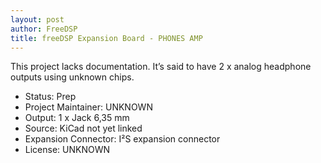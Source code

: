 ```yaml
---
layout: post
author: FreeDSP
title: freeDSP Expansion Board - PHONES AMP
---
```



This project lacks documentation. It&rsquo;s said to have 2 x analog headphone outputs using unknown chips.&nbsp;

<ul>
<li>Status: Prep</li>
<li>Project Maintainer: UNKNOWN</li>
<li>Output: 1 x Jack 6,35 mm</li>
<li>Source: KiCad not yet linked</li>
<li>Expansion Connector: I&sup2;S expansion connector</li>
<li>License: UNKNOWN</li>
</ul>
